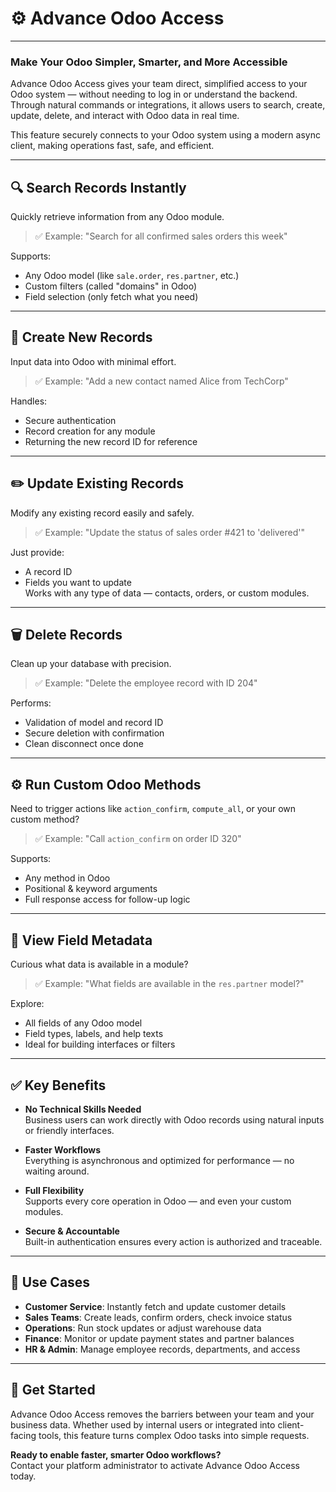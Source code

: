 # ⚙️ Advance Odoo Access  
---

### Make Your Odoo Simpler, Smarter, and More Accessible

Advance Odoo Access gives your team direct, simplified access to your Odoo system — without needing to log in or understand the backend. Through natural commands or integrations, it allows users to search, create, update, delete, and interact with Odoo data in real time.

This feature securely connects to your Odoo system using a modern async client, making operations fast, safe, and efficient.

---

## 🔍 Search Records Instantly  
Quickly retrieve information from any Odoo module.

> ✅ Example: "Search for all confirmed sales orders this week"

Supports:
- Any Odoo model (like `sale.order`, `res.partner`, etc.)
- Custom filters (called "domains" in Odoo)
- Field selection (only fetch what you need)

---

## 📝 Create New Records  
Input data into Odoo with minimal effort.

> ✅ Example: "Add a new contact named Alice from TechCorp"

Handles:
- Secure authentication
- Record creation for any module
- Returning the new record ID for reference

---

## ✏️ Update Existing Records  
Modify any existing record easily and safely.

> ✅ Example: "Update the status of sales order #421 to 'delivered'"

Just provide:
- A record ID
- Fields you want to update  
Works with any type of data — contacts, orders, or custom modules.

---

## 🗑 Delete Records  
Clean up your database with precision.

> ✅ Example: "Delete the employee record with ID 204"

Performs:
- Validation of model and record ID
- Secure deletion with confirmation
- Clean disconnect once done

---

## ⚙️ Run Custom Odoo Methods  
Need to trigger actions like `action_confirm`, `compute_all`, or your own custom method?

> ✅ Example: "Call `action_confirm` on order ID 320"

Supports:
- Any method in Odoo
- Positional & keyword arguments
- Full response access for follow-up logic

---

## 🧾 View Field Metadata  
Curious what data is available in a module?

> ✅ Example: "What fields are available in the `res.partner` model?"

Explore:
- All fields of any Odoo model
- Field types, labels, and help texts
- Ideal for building interfaces or filters

---

## ✅ Key Benefits

- **No Technical Skills Needed**  
  Business users can work directly with Odoo records using natural inputs or friendly interfaces.

- **Faster Workflows**  
  Everything is asynchronous and optimized for performance — no waiting around.

- **Full Flexibility**  
  Supports every core operation in Odoo — and even your custom modules.

- **Secure & Accountable**  
  Built-in authentication ensures every action is authorized and traceable.

---

## 📌 Use Cases

- **Customer Service**: Instantly fetch and update customer details  
- **Sales Teams**: Create leads, confirm orders, check invoice status  
- **Operations**: Run stock updates or adjust warehouse data  
- **Finance**: Monitor or update payment states and partner balances  
- **HR & Admin**: Manage employee records, departments, and access

---

## 💬 Get Started

Advance Odoo Access removes the barriers between your team and your business data. Whether used by internal users or integrated into client-facing tools, this feature turns complex Odoo tasks into simple requests.

**Ready to enable faster, smarter Odoo workflows?**  
Contact your platform administrator to activate Advance Odoo Access today.
